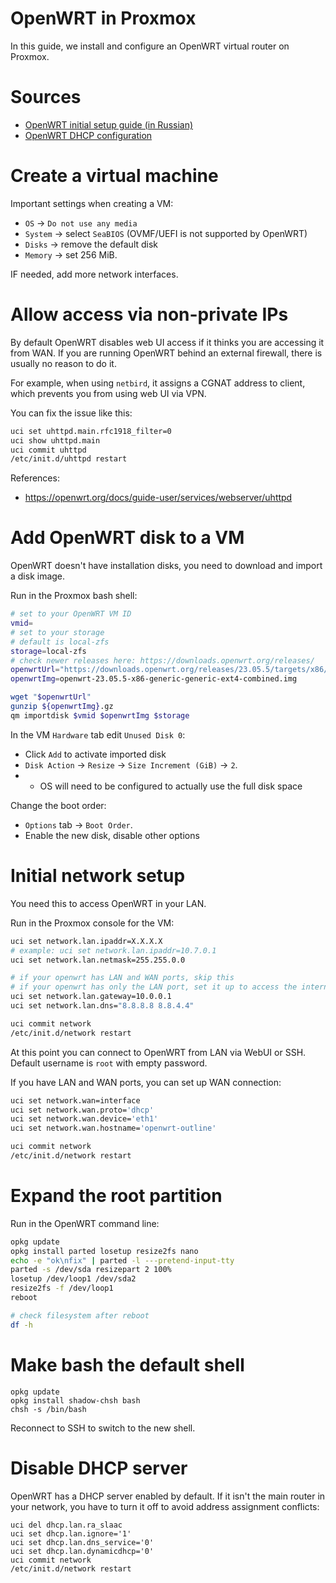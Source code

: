 
# OpenWRT in Proxmox

In this guide, we install and configure an OpenWRT virtual router on Proxmox.

# Sources

- [OpenWRT initial setup guide (in Russian)](https://kiberlis.ru/proxmox-openwrt/)
- [OpenWRT DHCP configuration](https://openwrt.org/docs/guide-user/base-system/dhcp)

# Create a virtual machine

Important settings when creating a VM:

- `OS` → `Do not use any media`
- `System` → select `SeaBIOS` (OVMF/UEFI is not supported by OpenWRT)
- `Disks` → remove the default disk
- `Memory` → set 256 MiB.

IF needed, add more network interfaces.

# Allow access via non-private IPs

By default OpenWRT disables web UI access if it thinks you are accessing it from WAN.
If you are running OpenWRT behind an external firewall,
there is usually no reason to do it.

For example, when using `netbird`, it assigns a CGNAT address to client,
which prevents you from using web UI via VPN.

You can fix the issue like this:

```bash
uci set uhttpd.main.rfc1918_filter=0
uci show uhttpd.main
uci commit uhttpd
/etc/init.d/uhttpd restart
```

References:
- https://openwrt.org/docs/guide-user/services/webserver/uhttpd

# Add OpenWRT disk to a VM

OpenWRT doesn't have installation disks,
you need to download and import a disk image.

Run in the Proxmox bash shell:

```bash
# set to your OpenWRT VM ID
vmid=
# set to your storage
# default is local-zfs
storage=local-zfs
# check newer releases here: https://downloads.openwrt.org/releases/
openwrtUrl="https://downloads.openwrt.org/releases/23.05.5/targets/x86/generic/openwrt-23.05.5-x86-generic-generic-ext4-combined.img.gz"
openwrtImg=openwrt-23.05.5-x86-generic-generic-ext4-combined.img

wget "$openwrtUrl"
gunzip ${openwrtImg}.gz
qm importdisk $vmid $openwrtImg $storage
```

In the VM `Hardware` tab edit `Unused Disk 0`:

- Click `Add` to activate imported disk
- `Disk Action` → `Resize` → `Size Increment (GiB)` → `2`.
- - OS will need to be configured to actually use the full disk space

Change the boot order:

- `Options` tab → `Boot Order`.
- Enable the new disk, disable other options

# Initial network setup

You need this to access OpenWRT in your LAN.

Run in the Proxmox console for the VM:

```bash
uci set network.lan.ipaddr=X.X.X.X
# example: uci set network.lan.ipaddr=10.7.0.1
uci set network.lan.netmask=255.255.0.0

# if your openwrt has LAN and WAN ports, skip this
# if your openwrt has only the LAN port, set it up to access the internet
uci set network.lan.gateway=10.0.0.1
uci set network.lan.dns="8.8.8.8 8.8.4.4"

uci commit network
/etc/init.d/network restart
```

At this point you can connect to OpenWRT from LAN via WebUI or SSH.
Default username is `root` with empty password.

If you have LAN and WAN ports, you can set up WAN connection:

```bash
uci set network.wan=interface
uci set network.wan.proto='dhcp'
uci set network.wan.device='eth1'
uci set network.wan.hostname='openwrt-outline'

uci commit network
/etc/init.d/network restart
```

# Expand the root partition

Run in the OpenWRT command line:

```bash
opkg update
opkg install parted losetup resize2fs nano
echo -e "ok\nfix" | parted -l ---pretend-input-tty
parted -s /dev/sda resizepart 2 100%
losetup /dev/loop1 /dev/sda2
resize2fs -f /dev/loop1
reboot

# check filesystem after reboot
df -h
```

# Make bash the default shell

```shell
opkg update
opkg install shadow-chsh bash
chsh -s /bin/bash
```

Reconnect to SSH to switch to the new shell.

# Disable DHCP server

OpenWRT has a DHCP server enabled by default. If it isn't the main router in your network,
you have to turn it off to avoid address assignment conflicts:

```shell
uci del dhcp.lan.ra_slaac
uci set dhcp.lan.ignore='1'
uci set dhcp.lan.dns_service='0'
uci set dhcp.lan.dynamicdhcp='0'
uci commit network
/etc/init.d/network restart
```
